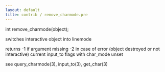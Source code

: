 ```yaml
---
layout: default
title: contrib / remove_charmode.pre
---
```



int remove_charmode(object);

switches interactive object into linemode

returns -1 if argument missing
    -2 in case of error (object destroyed or not interactive)
    current input_to flags with char_mode unset

see query_charmode(3), input_to(3), get_char(3)
